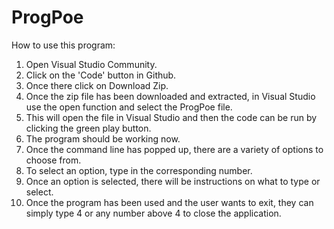 # ProgPoe

How to use this program: 
1. Open Visual Studio Community.
2. Click on the 'Code' button in Github.
3. Once there click on Download Zip.
4. Once the zip file has been downloaded and extracted, in Visual Studio use the open function and select the ProgPoe file.
5. This will open the file in Visual Studio and then the code can be run by clicking the green play button.
6. The program should be working now.
7. Once the command line has popped up, there are a variety of options to choose from.
8. To select an option, type in the corresponding number.
9. Once an option is selected, there will be instructions on what to type or select.
10. Once the program has been used and the user wants to exit, they can simply type 4 or any number above 4 to close the application.

